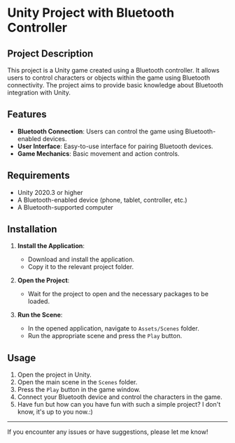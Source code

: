 # Unity Project with Bluetooth Controller

## Project Description
This project is a Unity game created using a Bluetooth controller. It allows users to control characters or objects within the game using Bluetooth connectivity. The project aims to provide basic knowledge about Bluetooth integration with Unity.

## Features
- **Bluetooth Connection**: Users can control the game using Bluetooth-enabled devices.
- **User Interface**: Easy-to-use interface for pairing Bluetooth devices.
- **Game Mechanics**: Basic movement and action controls.

## Requirements
- Unity 2020.3 or higher
- A Bluetooth-enabled device (phone, tablet, controller, etc.)
- A Bluetooth-supported computer

## Installation
1. **Install the Application**:
    - Download and install the application.
    - Copy it to the relevant project folder.
    
2. **Open the Project**:
    - Wait for the project to open and the necessary packages to be loaded.

3. **Run the Scene**:
    - In the opened application, navigate to `Assets/Scenes` folder.
    - Run the appropriate scene and press the `Play` button.

## Usage
1. Open the project in Unity.
2. Open the main scene in the `Scenes` folder.
3. Press the `Play` button in the game window.
4. Connect your Bluetooth device and control the characters in the game.
5. Have fun but how can you have fun with such a simple project?
I don't know, it's up to you now.:)

---

If you encounter any issues or have suggestions, please let me know!
